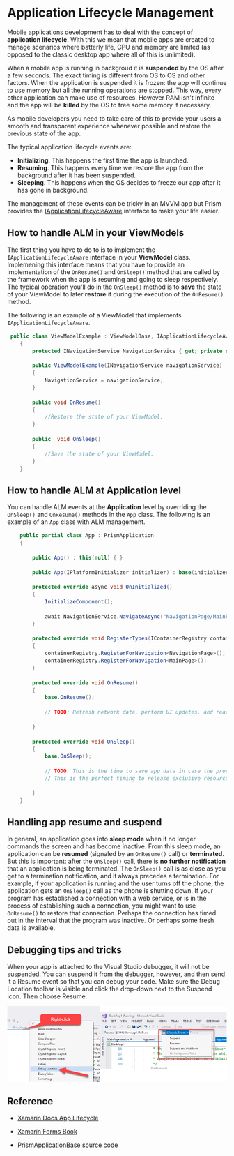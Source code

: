 # Application Lifecycle Management
Mobile applications development has to deal with the concept of __application lifecycle__. With this we mean that mobile apps are created to manage scenarios where batterly life, CPU and memory are limited (as opposed to the classic desktop app where all of this is unlimited).

When a mobile app is running in backgroud it is __suspended__ by the OS after a few seconds. The exact timing is different from OS to OS and other factors. When the application is suspended it is frozen: the app will continue to use memory but all the running operations are stopped. This way, every other application can make use of resources. However RAM isn't infinite and the app will be __killed__ by the OS to free some memory if necessary.

As mobile developers you need to take care of this to provide your users a smooth and transparent experience whenever possible and restore the previous state of the app.

The typical application lifecycle events are:
+ __Initializing__. This happens the first time the app is launched.
+ __Resuming__. This happens every time we restore the app from the background after it has been suspended.
+ __Sleeping__. This happens when the OS decides to freeze our app after it has gone in background.

The management of these events can be tricky in an MVVM app but Prism provides the [IApplicationLifecycleAware](https://github.com/PrismLibrary/Prism/blob/master/Source/Xamarin/Prism.Forms/AppModel/IApplicationLifecycleAware.cs) interface to make your life easier.


## How to handle ALM in your ViewModels
The first thing you have to do to is to implement the `IApplicationLifecycleAware` interface in your __ViewModel__ class. Implemening this interface means that you have to provide an implementation of the `OnResume()` and `OnSleep()` method that are called by the framework when the app is resuming and going to sleep respectively. The typical operation you'll do in the `OnSleep()` method is to __save__ the state of your ViewModel to later __restore__ it during the execution of the `OnResume()` method.

The following is an example of a ViewModel that implements `IApplicationLifecycleAware`. 

```csharp
 public class ViewModelExample : ViewModelBase, IApplicationLifecycleAware
    {
        protected INavigationService NavigationService { get; private set; }

        public ViewModelExample(INavigationService navigationService)
        {
            NavigationService = navigationService;
        }

        public void OnResume()
        {
            //Restore the state of your ViewModel.
        }

        public  void OnSleep()
        {
            //Save the state of your ViewModel.
        }
    }
```

## How to handle ALM at Application level
You can handle ALM events at the __Application__ level by overriding the `OnSleep()` and `OnResume()` methods in the `App` class.
The following is an example of an `App` class with ALM management.

```csharp
    public partial class App : PrismApplication
    {
      
        public App() : this(null) { }

        public App(IPlatformInitializer initializer) : base(initializer) { }

        protected override async void OnInitialized()
        {
            InitializeComponent();

            await NavigationService.NavigateAsync("NavigationPage/MainPage");
        }

        protected override void RegisterTypes(IContainerRegistry containerRegistry)
        {
            containerRegistry.RegisterForNavigation<NavigationPage>();
            containerRegistry.RegisterForNavigation<MainPage>();
        }

        protected override void OnResume()
        {
            base.OnResume();

            // TODO: Refresh network data, perform UI updates, and reacquire resources like cameras, I/O devices, etc.
   
        }

        protected override void OnSleep()
        {
            base.OnSleep();

            // TODO: This is the time to save app data in case the process is terminated.
            // This is the perfect timing to release exclusive resources (camera, I/O devices, etc...)
            
        }
    }
```

## Handling app resume and suspend
In general, an application goes into __sleep mode__ when it no longer commands the screen and has become inactive. From this sleep mode, an application can be __resumed__ (signaled by an `OnResume()` call) or __terminated__. But this is important: after the `OnSleep()` call, there is __no further notification__ that an application is being terminated. The `OnSleep()` call is as close as you get to a termination notification, and it always precedes a termination. For example, if your application is running and the user turns off the phone, the application gets an `OnSleep()` call as the phone is shutting down. If your program has established a connection with a web service, or is in the process of establishing such a connection, you might want to use `OnResume()` to restore that connection. Perhaps the connection has timed out in the interval that the program was inactive. Or perhaps some fresh data is available. 


## Debugging tips and tricks
When your app is attached to the Visual Studio debugger, it will not be suspended. You can suspend it from the debugger, however, and then send it a Resume event so that you can debug your code. Make sure the Debug Location toolbar is visible and click the drop-down next to the Suspend icon. Then choose Resume.

![how to activate debug-location](../../images/xf-iapplicationlifecycleaware-debug-location.png)

## Reference
+ [Xamarin Docs App Lifecycle](https://developer.xamarin.com/guides/xamarin-forms/application-fundamentals/app-lifecycle/)

+ [Xamarin Forms Book](https://xamarin.azureedge.net/developer/xamarin-forms-book/XamarinFormsBook-Ch06-Apr2016.pdf)

+ [PrismApplicationBase source code](https://github.com/PrismLibrary/Prism/blob/36dc541274edb3e1d1ee2957e1ae65aafbf6c0a1/Source/Xamarin/Prism.Forms/PrismApplicationBase.cs)
